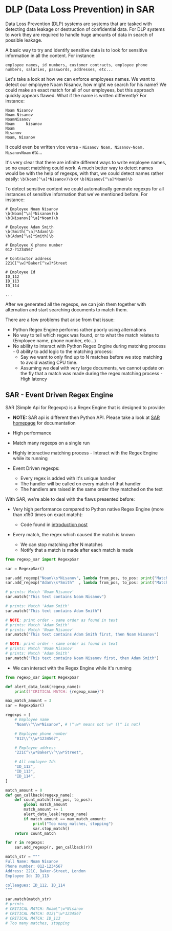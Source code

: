 
# DLP (Data Loss Prevention) in SAR

Data Loss Prevention (DLP) systems are systems that are tasked with detecting data leakage or destruction of confidential data.
For DLP systems to work they are required to handle huge amounts of data in search of possible leakage.

A basic way to try and identify sensitive data is to look for sensitive information in all the content.
For instance:

```
employee names, id numbers, customer contracts, employee phone numbers, salaries, passwords, addresses, etc...
```

Let's take a look at how we can enforce employees names. We want to detect our employee Noam Nisanov, how might we search for his name?
We could make an exact match for all of our employees, but this approach quickly appears flawed. What if the name is written differently?
For instance:

```
Noam Nisanov
Noam-Nisanov
NoamNisanov
Noam     Nisanov
Noam
Nisanov
Noam, Nisanov
```

It could even be written vice versa - ```Nisanov Noam, Nisanov-Noam, NisanovNoam``` etc...

It's very clear that there are infinite different ways to write employee names, so no exact matching could work.
A much better way to detect names would be with the help of regexps, with that, we could detect names rather easily: ```\b(Noam[^\a]*Nisanov)\b``` or ```\b(Nisanov[^\a]*Noam)\b```

To detect sensitive content we could automatically generate regexps for all instances of sensitive information that we've mentioned before.
For instance:
```
# Employee Noam Nisanov
\b(Noam[^\a]*Nisanov)\b
\b(Nisanov[^\a]*Noam)\b

# Employee Adam Smith
\b(Smith[^\a]*Adam)\b
\b(Adam[^\a]*Smith)\b

# Employee X phone number
012-?1234567

# Contractor address
221C[^\w]*Baker[^\w]*Street

# Employee Id
ID_112
ID_113
ID_114

...
```
After we generated all the regexps, we can join them together with alternation and start searching documents to match them.

There are a few problems that arise from that issue:

* Python Regex Engine performs rather poorly using alternations
* No way to tell which regex was found, or to what the match relates to (Employee name, phone number, etc...)
* No ability to interact with Python Regex Engine during matching process - 0 ability to add logic to the matching process:
    * Say we want to only find up to N matches before we stop matching to avoid wasting CPU time.
    * Assuming we deal with very large documents, we cannot update on the fly that a match was made during the regex matching process - High latency

## SAR - Event Driven Regex Engine

SAR (Simple Api for Regexps) is a Regex Engine that is designed to provide:

* **NOTE:** SAR api is different then Python API. Please take a look at [SAR homepage](https://github.com/nmnsnv/regexp_sar/) for documantation

* High performance
* Match many regexps on a single run
* Highly interactive matching process - Interact with the Regex Engine while its running
* Event Driven regexps:
    * Every regex is added with it's unique handler
    * The handler will be called on every match of that handler
    * The handlers are raised in the same order they matched on the text

With SAR, we're able to deal with the flaws presented before:

* Very high performance compared to Python native Regex Engine (more than x150 times on exact match):
    * Code found in [introduction post](https://github.com/nmnsnv/regexp_sar/blob/master/docs/introduction.md)

* Every match, the regex which caused the match is known
    * We can stop matching after N matches
    * Notify that a match is made after each match is made

```python
from regexp_sar import RegexpSar

sar = RegexpSar()

sar.add_regexp("Noam\\s*Nisanov", lambda from_pos, to_pos: print("Match 'Noam Nisanov'"))
sar.add_regexp("Adam\\s*Smith"  , lambda from_pos, to_pos: print("Match 'Adam Smith'"))

# prints: Match 'Noam Nisanov'
sar.match("This text contains Noam Nisanov")

# prints: Match 'Adam Smith'
sar.match("This text contains Adam Smith")

# NOTE: print order - same order as found in text
# prints: Match 'Adam Smith'
# prints: Match 'Noam Nisanov'
sar.match("This text contains Adam Smith first, then Noam Nisanov")

# NOTE: print order - same order as found in text
# prints: Match 'Noam Nisanov'
# prints: Match 'Adam Smith'
sar.match("This text contains Noam Nisanov first, then Adam Smith")
```

* We can interact with the Regex Engine while it's running

```python
from regexp_sar import RegexpSar

def alert_data_leak(regexp_name):
    print(f"CRITICAL MATCH: {regexp_name}")

max_match_amount = 3
sar = RegexpSar()

regexps = [
    # Employee name
    "Noam\\^\\w*Nisanov", # \^\w* means not \w* (\^ is not)

    # Employee phone number
    "012\\^\\w*1234567",

    # Employee address
    "221C^\\w*Baker\\^\\w*Street",

    # All employee Ids
    "ID_112",
    "ID_113",
    "ID_114",
]

match_amount = 0
def gen_callback(regexp_name):
    def count_match(from_pos, to_pos):
        global match_amount
        match_amount += 1
        alert_data_leak(regexp_name)
        if match_amount == max_match_amount:
            print("Too many matches, stopping")
            sar.stop_match()
    return count_match

for r in regexps:
    sar.add_regexp(r, gen_callback(r))

match_str = """
Full Name: Noam Nisanov
Phone number: 012-1234567
Address: 221C, Baker-Street, London
Employee Id: ID_113

colleagues: ID_112, ID_114
"""

sar.match(match_str)
# prints
# CRITICAL MATCH: Noam\^\w*Nisanov
# CRITICAL MATCH: 012\^\w*1234567
# CRITICAL MATCH: ID_113
# Too many matches, stopping
```
